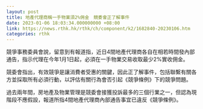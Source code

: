 ```yaml
---
layout: post
title: 地產代理商稱一手物業須2%佣金　競委會正了解事件
date: 2023-01-06 18:03:34.000000000 +08:00
link: https://news.rthk.hk/rthk/ch/component/k2/1682840-20230106.htm
categories: rthk
---
```


競爭事務委員會說，留意到有報道指，近日4間地產代理商各自在相若時間發內部通告，指示代理在今年1月1日起，必須在一手物業交易收取最少2%實收佣金。

競委會指出，有效競爭是讓消費者受惠的關鍵，因此正了解事件，包括聯繫有關各方並採取所有必須行動，以評估有關行為會否引起《競爭條例》下的競爭問題。

過去兩年間，房地產及物業管理是競委會接獲投訴最多的三個行業之一，但認為現階段不應假設，報道所指4間地產代理商內部通告事宜已違反《競爭條例》。
